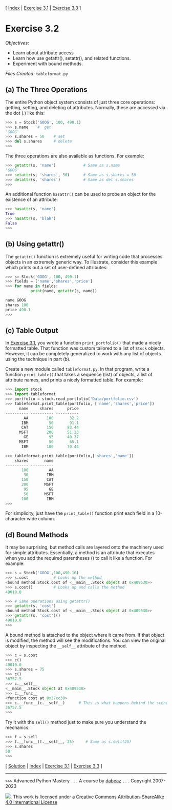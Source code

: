 \[ [Index](index.md) | [Exercise 3.1](ex3_1.md) | [Exercise 3.3](ex3_3.md) \]

# Exercise 3.2

*Objectives:*

- Learn about attribute access
- Learn how use getattr(), setattr(), and related functions.
- Experiment with bound methods.


*Files Created:* `tableformat.py`

## (a) The Three Operations

The entire Python object system consists of just three core operations: getting, setting, and deleting
of attributes.  Normally, these are accessed via the dot (.) like this:

```python
>>> s = Stock('GOOG', 100, 490.1)
>>> s.name    #  get
'GOOG'
>>> s.shares = 50    # set
>>> del s.shares     # delete
>>>
```

The three operations are also available as functions.  For example:

```python
>>> getattr(s, 'name')            # Same as s.name
'GOOG'
>>> setattr(s, 'shares', 50)      # Same as s.shares = 50
>>> delattr(s, 'shares')          # Same as del s.shares
>>>
```

An additional function `hasattr()` can be used to probe an object for the existence of an attribute:

```python
>>> hasattr(s, 'name')
True
>>> hasattr(s, 'blah')
False
>>>
```

## (b) Using getattr()

The `getattr()` function is extremely useful for
writing code that processes objects in an extremely generic way.  To
illustrate, consider this example which prints out a set of
user-defined attributes:

```python
>>> s= Stock('GOOG', 100, 490.1)
>>> fields = ['name','shares','price']
>>> for name in fields:
           print(name, getattr(s, name))

name GOOG
shares 100
price 490.1
>>>
```

## (c) Table Output

In [Exercise 3.1](ex3_1.md), you wrote a function `print_portfolio()`
that made a nicely formatted table.   That function was custom tailored
to a list of `Stock` objects.  However, it can be completely generalized
to work with any list of objects using the technique in part (b).

Create a new module called `tableformat.py`.  In that program,
write a function `print_table()` that takes a sequence (list) of objects,
a list of attribute names, and prints a nicely formatted table. For example:

```python
>>> import stock
>>> import tableformat
>>> portfolio = stock.read_portfolio('Data/portfolio.csv')
>>> tableformat.print_table(portfolio, ['name','shares','price'])
      name     shares      price
---------- ---------- ----------
        AA        100       32.2
       IBM         50       91.1
       CAT        150      83.44
      MSFT        200      51.23
        GE         95      40.37
      MSFT         50       65.1
       IBM        100      70.44

>>> tableformat.print_table(portfolio,['shares','name'])
    shares       name
---------- ----------
       100         AA
        50        IBM
       150        CAT
       200       MSFT
        95         GE
        50       MSFT
       100        IBM
>>>
```

For simplicity, just have the `print_table()` function print each field in
a 10-character wide column.

## (d) Bound Methods

It may be surprising, but method calls are layered onto the machinery used
for simple attributes.  Essentially, a method is an attribute that
executes when you add the required parentheses () to call it like a function.  For
example:

```python
>>> s = Stock('GOOG',100,490.10)
>>> s.cost           # Looks up the method
<bound method Stock.cost of <__main__.Stock object at 0x409530>>
>>> s.cost()         # Looks up and calls the method
49010.0

>>> # Same operations using getattr()
>>> getattr(s, 'cost')
<bound method Stock.cost of <__main__.Stock object at 0x409530>>
>>> getattr(s, 'cost')()
49010.0
>>>
```

A bound method is attached to the object where it came from.   If that
object is modified, the method will see the modifications.  You can
view the original object by inspecting the `__self__` attribute
of the method.

```python
>>> c = s.cost
>>> c()
49010.0
>>> s.shares = 75
>>> c()
36757.5
>>> c.__self__
<__main__.Stock object at 0x409530>
>>> c.__func__
<function cost at 0x37cc30>
>>> c.__func__(c.__self__)      # This is what happens behind the scenes of calling c()
36757.5
>>>
```

Try it with the `sell()` method just to make sure you
understand the mechanics:

```python
>>> f = s.sell
>>> f.__func__(f.__self__, 25)     # Same as s.sell(25)
>>> s.shares
50
>>>
```

\[ [Solution](soln3_2.md) | [Index](index.md) | [Exercise 3.1](ex3_1.md) | [Exercise 3.3](ex3_3.md) \]

----
`>>>` Advanced Python Mastery
`...` A course by [dabeaz](https://www.dabeaz.com)
`...` Copyright 2007-2023

![](https://i.creativecommons.org/l/by-sa/4.0/88x31.png). This work is licensed under a [Creative Commons Attribution-ShareAlike 4.0 International License](http://creativecommons.org/licenses/by-sa/4.0/)
